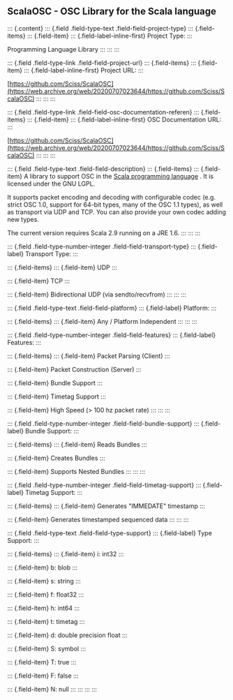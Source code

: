 ## ScalaOSC - OSC Library for the Scala language

::: {.content}
::: {.field .field-type-text .field-field-project-type}
::: {.field-items}
::: {.field-item}
::: {.field-label-inline-first}
Project Type:
:::

Programming Language Library
:::
:::
:::

::: {.field .field-type-link .field-field-project-url}
::: {.field-items}
::: {.field-item}
::: {.field-label-inline-first}
Project URL:
:::

[https://github.com/Sciss/ScalaOSC](https://web.archive.org/web/20200707023644/https://github.com/Sciss/ScalaOSC)
:::
:::
:::

::: {.field .field-type-link .field-field-osc-documentation-referen}
::: {.field-items}
::: {.field-item}
::: {.field-label-inline-first}
OSC Documentation URL:
:::

[https://github.com/Sciss/ScalaOSC](https://web.archive.org/web/20200707023644/https://github.com/Sciss/ScalaOSC)
:::
:::
:::

::: {.field .field-type-text .field-field-description}
::: {.field-items}
::: {.field-item}
A library to support OSC in the [Scala programming
language](http://www.scala-lang.org/) . It is licensed under the GNU
LGPL.

It supports packet encoding and decoding with configurable codec (e.g.
strict OSC 1.0, support for 64-bit types, many of the OSC 1.1 types), as
well as transport via UDP and TCP. You can also provide your own codec
adding new types.

The current version requires Scala 2.9 running on a JRE 1.6.
:::
:::
:::

::: {.field .field-type-number-integer .field-field-transport-type}
::: {.field-label}
Transport Type:
:::

::: {.field-items}
::: {.field-item}
UDP
:::

::: {.field-item}
TCP
:::

::: {.field-item}
Bidirectional UDP (via sendto/recvfrom)
:::
:::
:::

::: {.field .field-type-text .field-field-platform}
::: {.field-label}
Platform:
:::

::: {.field-items}
::: {.field-item}
Any / Platform Independent
:::
:::
:::

::: {.field .field-type-number-integer .field-field-features}
::: {.field-label}
Features:
:::

::: {.field-items}
::: {.field-item}
Packet Parsing (Client)
:::

::: {.field-item}
Packet Construction (Server)
:::

::: {.field-item}
Bundle Support
:::

::: {.field-item}
Timetag Support
:::

::: {.field-item}
High Speed (\> 100 hz packet rate)
:::
:::
:::

::: {.field .field-type-number-integer .field-field-bundle-support}
::: {.field-label}
Bundle Support:
:::

::: {.field-items}
::: {.field-item}
Reads Bundles
:::

::: {.field-item}
Creates Bundles
:::

::: {.field-item}
Supports Nested Bundles
:::
:::
:::

::: {.field .field-type-number-integer .field-field-timetag-support}
::: {.field-label}
Timetag Support:
:::

::: {.field-items}
::: {.field-item}
Generates \"IMMEDATE\" timestamp
:::

::: {.field-item}
Generates timestamped sequenced data
:::
:::
:::

::: {.field .field-type-text .field-field-type-support}
::: {.field-label}
Type Support:
:::

::: {.field-items}
::: {.field-item}
i: int32
:::

::: {.field-item}
b: blob
:::

::: {.field-item}
s: string
:::

::: {.field-item}
f: float32
:::

::: {.field-item}
h: int64
:::

::: {.field-item}
t: timetag
:::

::: {.field-item}
d: double precision float
:::

::: {.field-item}
S: symbol
:::

::: {.field-item}
T: true
:::

::: {.field-item}
F: false
:::

::: {.field-item}
N: null
:::
:::
:::
:::
